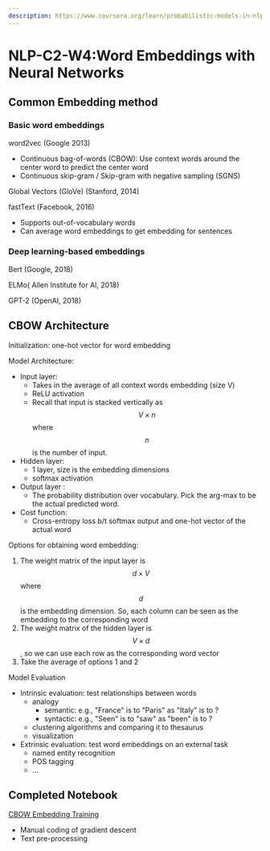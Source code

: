 ```yaml
---
description: https://www.coursera.org/learn/probabilistic-models-in-nlp/home/week/4
---
```


# NLP-C2-W4:Word Embeddings with Neural Networks

## Common Embedding method

### Basic word embeddings&#x20;

word2vec (Google 2013)&#x20;

* Continuous bag-of-words (CBOW): Use context words around the center word to predict the center word
* Continuous skip-gram / Skip-gram with negative sampling (SGNS)&#x20;

Global Vectors (GloVe) (Stanford, 2014)&#x20;

fastText (Facebook, 2016)&#x20;

* Supports out-of-vocabulary words&#x20;
* Can average word embeddings to get embedding for sentences&#x20;

### Deep learning-based embeddings&#x20;

Bert (Google, 2018)&#x20;

ELMo( Allen Institute for AI, 2018)&#x20;

GPT-2 (OpenAI, 2018)&#x20;

## CBOW Architecture&#x20;

Initialization: one-hot vector for word embedding&#x20;

Model Architecture:&#x20;

* Input layer:&#x20;
  * Takes in the average of all context words embedding (size V)&#x20;
  * ReLU activation
  * Recall that input is stacked vertically as $$V \times n$$ where $$n$$ is the number of input.
* Hidden layer:&#x20;
  * 1 layer, size is the embedding dimensions&#x20;
  * softmax activation&#x20;
* Output layer :&#x20;
  * The probability distribution over vocabulary. Pick the arg-max to be the actual predicted word.&#x20;
* Cost function:&#x20;
  * Cross-entropy loss b/t softmax output and one-hot vector of the actual word&#x20;

Options for obtaining word embedding:&#x20;

1. The weight matrix of the input layer is $$d \times V$$ where $$d$$ is the embedding dimension. So, each column can be seen as the embedding to the corresponding word&#x20;
2. The weight matrix of the hidden layer is $$V \times d$$, so we can use each row as the corresponding word vector
3. Take the average of options 1 and 2

Model Evaluation&#x20;

* Intrinsic evaluation: test relationships between words&#x20;
  * analogy
    * semantic: e.g., "France" is to "Paris" as "Italy" is to ?&#x20;
    * syntactic: e.g., "Seen" is to "saw" as "been" is to ?
  * clustering algorithms and comparing it to thesaurus
  * visualization&#x20;
* Extrinsic evaluation: test word embeddings on an external task&#x20;
  * named entity recognition&#x20;
  * POS tagging&#x20;
  * ...&#x20;

## Completed Notebook

[CBOW Embedding Training ](https://drive.google.com/file/d/1rDpEZw03Yf\_ZvoA0GAaHf9XtAWuOe9RX/view?usp=share\_link)

* Manual coding of gradient descent&#x20;
* Text pre-processing&#x20;

